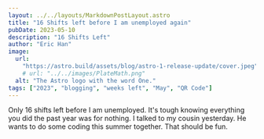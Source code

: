```yaml
---
layout: ../../layouts/MarkdownPostLayout.astro
title: "16 Shifts left before I am unemployed again"
pubDate: 2023-05-10
description: "16 Shifts Left"
author: "Eric Han"
image:
  url:
    "https://astro.build/assets/blog/astro-1-release-update/cover.jpeg"
    # url: "../../images/PlateMath.png"
  alt: "The Astro logo with the word One."
tags: ["2023", "blogging", "weeks left", "May", "QR Code"]
---
```


Only 16 shifts left before I am unemployed. It's tough knowing everything you did the past year was for nothing. I talked to my cousin yesterday. He wants to do some coding this summer together. That should be fun.
